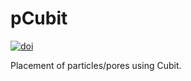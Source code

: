 # pCubit

[![doi](https://img.shields.io/badge/DOI-10.5281%2Fzenodo.14081048-blue)](https://doi.org/10.5281/zenodo.14081048)

Placement of particles/pores using Cubit.
